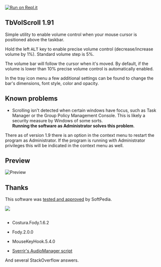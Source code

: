 [![Run on Repl.it](https://repl.it/badge/github/dvingerh/TbVolScroll)](https://repl.it/github/dvingerh/TbVolScroll) 
## TbVolScroll 1.91

Simple utility to enable volume control when your mouse cursor is positioned above the taskbar.

Hold the left <kbd>ALT</kbd> key to enable precise volume control (decrease/increase volume by 1%). Standard volume step is 5%.

The volume bar will follow the cursor when it's moved. By default, if the volume is lower than 10% precise volume control is automatically enabled.

In the tray icon menu a few additional settings can be found to change the bar's dimensions, font style, color and opacity.

## Known problems

- Scrolling isn't detected when certain windows have focus, such as Task Manager or the Group Policy Management Console. This is likely a security measure by Windows of some sorts.  
**Running the software as Administrator solves this problem**.

There as of version 1.9 there is an option in the context menu to restart the program as Administrator. If the program is running with Administrator privileges this will be indicated in the context menu as well.

## Preview

![Preview](https://github.com/notcammy/TbVolScroll/blob/master/example.gif?raw=true)

## Thanks

This software was [tested and approved](https://www.softpedia.com/get/Multimedia/Audio/Other-AUDIO-Tools/TbVolScroll.shtml) by SoftPedia.

![](https://s1.softpedia-static.com/_img/sp100clean.png?1)  

##

- Costura.Fody.1.6.2

- Fody.2.0.0

- MouseKeyHook.5.4.0

- [Sverrir's AudioManager script](https://gist.github.com/sverrirs/d099b34b7f72bb4fb386)

And several StackOverflow answers.
